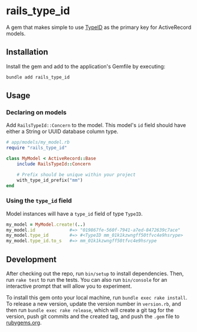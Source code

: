 # rails_type_id

A gem that makes simple to use [TypeID](https://github.com/broothie/typeid-ruby) as the primary key for ActiveRecord models.

## Installation

Install the gem and add to the application's Gemfile by executing:

```bash
bundle add rails_type_id
```

## Usage

### Declaring on models
Add `RailsTypeId::Concern` to the model. This model's `id` field should have either a String or UUID database column type.

```ruby
# app/models/my_model.rb
require "rails_type_id"

class MyModel < ActiveRecord::Base
    include RailsTypeId::Concern

    # Prefix should be unique within your project
    with_type_id_prefix("mm")
end
```

### Using the `type_id` field

Model instances will have a `type_id` field of type `TypeID`.

```ruby
my_model = MyModel.create!(..)
my_model.id             #=> "019867fe-560f-7941-a7ed-8472639c7ace"
my_model.type_id        #=> #<TypeID mm_01k1kzwngff50tfvc4e9hsrype>
my_model.type_id.to_s   #=> mm_01k1kzwngff50tfvc4e9hsrype
```

## Development

After checking out the repo, run `bin/setup` to install dependencies. Then, run `rake test` to run the tests. You can also run `bin/console` for an interactive prompt that will allow you to experiment.

To install this gem onto your local machine, run `bundle exec rake install`. To release a new version, update the version number in `version.rb`, and then run `bundle exec rake release`, which will create a git tag for the version, push git commits and the created tag, and push the `.gem` file to [rubygems.org](https://rubygems.org).

